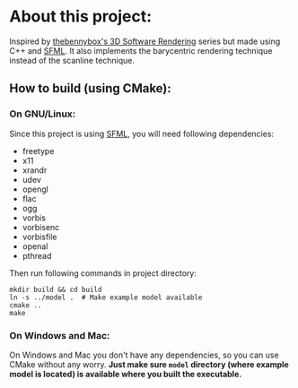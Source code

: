 # About this project:

Inspired by [thebennybox's 3D Software Rendering](https://www.youtube.com/playlist?list=PLEETnX-uPtBUbVOok816vTl1K9vV1GgH5) series but made using C++ and [SFML](https://www.sfml-dev.org/).
It also implements the barycentric rendering technique instead of the scanline technique. 

## How to build (using CMake):

### On GNU/Linux:

Since this project is using [SFML](https://www.sfml-dev.org/), you will need following dependencies:

- freetype
- x11
- xrandr
- udev
- opengl
- flac
- ogg
- vorbis
- vorbisenc
- vorbisfile
- openal
- pthread

Then run following commands in project directory:

    mkdir build && cd build
    ln -s ../model .  # Make example model available
    cmake ..
    make

### On Windows and Mac:

On Windows and Mac you don't have any dependencies, so you can use CMake without any worry.
**Just make sure `model` directory (where example model is located) is available where you built the executable.**
